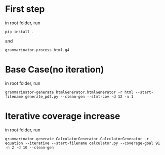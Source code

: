 # First step

in root folder, run

`pip install .`

and

`grammarinator-process html.g4`

# Base Case(no iteration)

in root folder, run

`grammarinator-generate htmlGenerator.htmlGenerator -r html --start-filename generate_pdf.py --clean-gen --stmt-cov -d 12 -n 1`

# Iterative coverage increase

in root folder, run

`grammarinator-generate CalculatorGenerator.CalculatorGenerator -r equation --iterative --start-filename calculator.py --coverage-goal 91 -n 2 -d 10 --clean-gen`
